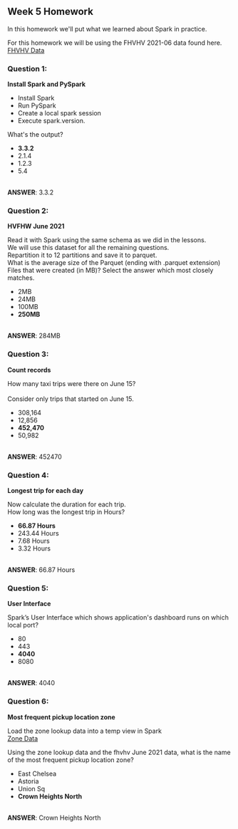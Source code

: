 ## Week 5 Homework 

In this homework we'll put what we learned about Spark in practice.

For this homework we will be using the FHVHV 2021-06 data found here. [FHVHV Data](https://github.com/DataTalksClub/nyc-tlc-data/releases/download/fhvhv/fhvhv_tripdata_2021-06.csv.gz )


### Question 1: 

**Install Spark and PySpark** 

- Install Spark
- Run PySpark
- Create a local spark session
- Execute spark.version.

What's the output?
- **3.3.2**
- 2.1.4
- 1.2.3
- 5.4
</br></br>

**ANSWER**: 3.3.2

### Question 2: 

**HVFHW June 2021**

Read it with Spark using the same schema as we did in the lessons.</br> 
We will use this dataset for all the remaining questions.</br>
Repartition it to 12 partitions and save it to parquet.</br>
What is the average size of the Parquet (ending with .parquet extension) Files that were created (in MB)? Select the answer which most closely matches.</br>


- 2MB
- 24MB
- 100MB
- **250MB**
</br></br>

**ANSWER**: 284MB

### Question 3: 

**Count records**  

How many taxi trips were there on June 15?</br></br>
Consider only trips that started on June 15.</br>

- 308,164
- 12,856
- **452,470**
- 50,982
</br></br>

**ANSWER**: 452470

### Question 4: 

**Longest trip for each day**  

Now calculate the duration for each trip.</br>
How long was the longest trip in Hours?</br>

- **66.87 Hours**
- 243.44 Hours
- 7.68 Hours
- 3.32 Hours
</br></br>

**ANSWER**: 66.87 Hours

### Question 5: 

**User Interface**

 Spark’s User Interface which shows application's dashboard runs on which local port?</br>

- 80
- 443
- **4040**
- 8080
</br></br>

**ANSWER**: 4040

### Question 6: 

**Most frequent pickup location zone**

Load the zone lookup data into a temp view in Spark</br>
[Zone Data](https://github.com/DataTalksClub/nyc-tlc-data/releases/download/misc/taxi_zone_lookup.csv)</br>

Using the zone lookup data and the fhvhv June 2021 data, what is the name of the most frequent pickup location zone?</br>

- East Chelsea
- Astoria
- Union Sq
- **Crown Heights North**
</br></br>

**ANSWER**: Crown Heights North